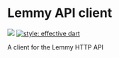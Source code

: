 # Lemmy API client

[![](https://github.com/krawieck/lemmy_api_client/workflows/ci/badge.svg)](https://github.com/krawieck/lemmy_api_client/actions)
[![style: effective dart](https://img.shields.io/badge/style-effective_dart-40c4ff.svg)](https://pub.dev/packages/effective_dart)

A client for the Lemmy HTTP API
